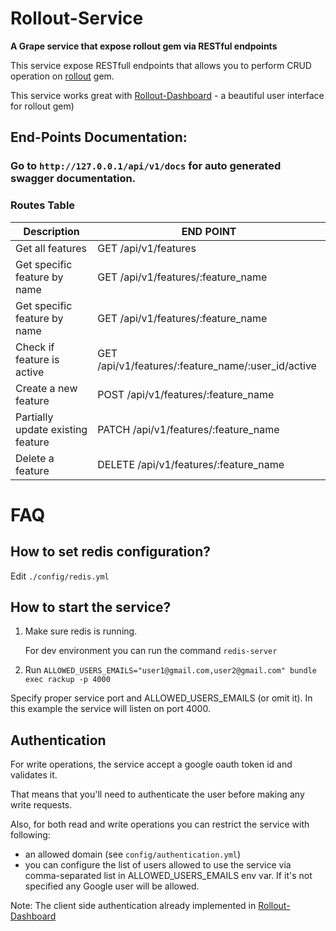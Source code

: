 # Rollout-Service
**A Grape service that expose rollout gem via RESTful endpoints**

This service expose RESTfull endpoints that allows you to perform CRUD operation on [rollout](https://github.com/fetlife/rollout) gem.

This service works great with [Rollout-Dashboard](https://github.com/fiverr/rollout_dashboard) - a beautiful user interface for rollout gem) 

## End-Points Documentation:

### Go to `http://127.0.0.1/api/v1/docs` for auto generated swagger documentation.

### Routes Table
| Description   | END POINT     |
| ------------- | ------------- |
| Get all features  | GET /api/v1/features  |
| Get specific feature by name  | GET /api/v1/features/:feature_name  |
| Get specific feature by name  | GET /api/v1/features/:feature_name  |
| Check if feature is active  | GET /api/v1/features/:feature_name/:user_id/active  |
| Create a new feature  | POST /api/v1/features/:feature_name  |
| Partially update existing feature  | PATCH /api/v1/features/:feature_name  |
| Delete a feature  | DELETE /api/v1/features/:feature_name  |


# FAQ

## How to set redis configuration?
Edit `./config/redis.yml`

## How to start the service? 
1. Make sure redis is running. 

   For dev environment you can run the command `redis-server`

2. Run `ALLOWED_USERS_EMAILS="user1@gmail.com,user2@gmail.com" bundle exec rackup -p 4000`

Specify proper service port and ALLOWED_USERS_EMAILS (or omit it). In this example the service will listen on port 4000.

## Authentication

For write operations, the service accept a google oauth token id and validates it.

That means that you'll need to authenticate the user before making any write requests. 

Also, for both read and write operations you can restrict the service with following:
* an allowed domain (see `config/authentication.yml`)
* you can configure the list of users allowed to use the service via comma-separated list in ALLOWED_USERS_EMAILS env var. 
If it's not specified any Google user will be allowed.

Note: The client side authentication already implemented in [Rollout-Dashboard](https://github.com/fiverr/rollout_dashboard)
